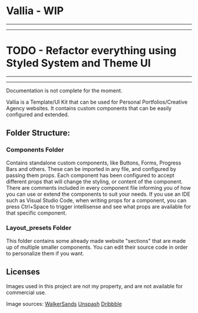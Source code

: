 # Vallia - WIP

---------------------------------------------------------------
---------------------------------------------------------------
# TODO - Refactor everything using Styled System and Theme UI
---------------------------------------------------------------
---------------------------------------------------------------

Documentation is not complete for the moment.

Vallia is a Template/UI Kit that can be used for Personal Portfolios/Creative Agency websites. It contains custom components that can be easily configured and extended.

## Folder Structure:

### Components Folder

Contains standalone custom components, like Buttons, Forms, Progress Bars and others. These can be imported in any file, and configured by passing them props. Each component has been configured to accept different props that will change the styling, or content of the component. There are comments included in every component file informing you of how you can use or extend the components to suit your needs.
If you use an IDE such as Visual Studio Code, when writing props for a component, you can press Ctrl+Space to trigger intellisense and see what props are available for that specific component.

### Layout_presets Folder

This folder contains some already made website "sections" that are made up of multiple smaller components. You can edit their source code in order to personalize them if you want.

## Licenses

Images used in this project are not my property, and are not available for commercial use.

Image sources:
[WalkerSands](https://www.walkersands.com/our-team/)
[Unspash](https://unsplash.com/)
[Dribbble](https://dribbble.com/)

